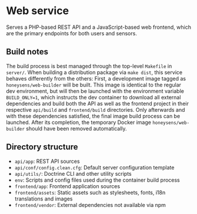 # Web service
Serves a PHP-based REST API and a JavaScript-based web frontend, which are the primary endpoints for both users and sensors.

## Build notes
The build process is best managed through the top-level `Makefile` in `server/`. When building a distribution package via `make dist`, this service behaves differently from the others: First, a development image tagged as `honeysens/web-builder` will be built. This image is identical to the regular dev environment, but will then be launched with the environment variable `BUILD_ONLY=1`, which instructs the dev container to download all external dependencies and build both the API as well as the frontend project in their respective `api/build` and `frontend/build` directories. Only afterwards and with these dependencies satisfied, the final image build process can be launched. After its completion, the temporary Docker image `honeysens/web-builder` should have been removed automatically.

## Directory structure
* `api/app`: REST API sources
* `api/conf/config.clean.cfg`: Default server configuration template
* `api/utils/`: Doctrine CLI and other utility scripts
* `env`: Scripts and config files used during the container build process
* `frontend/app`: Frontend application sources
* `frontend/assets`: Static assets such as stylesheets, fonts, i18n translations and images
* `frontend/vendor`: External dependencies not available via npm